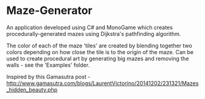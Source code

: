 # Maze-Generator

An application developed using C# and MonoGame which creates procedurally-generated mazes using Dijkstra's pathfinding algorithm.

The color of each of the maze 'tiles' are created by blending together two colors depending on how close the tile is to the origin of the maze. 
Can be used to create procedural art by generating big mazes and removing the walls - see the 'Examples' folder. 

Inspired by this Gamasutra post - http://www.gamasutra.com/blogs/LaurentVictorino/20141202/231321/Mazes_hidden_beauty.php
